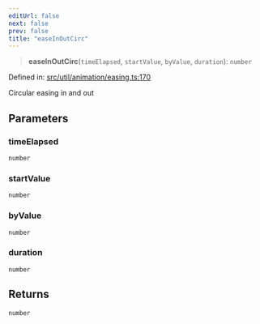 ```yaml
---
editUrl: false
next: false
prev: false
title: "easeInOutCirc"
---
```


> **easeInOutCirc**(`timeElapsed`, `startValue`, `byValue`, `duration`): `number`

Defined in: [src/util/animation/easing.ts:170](https://github.com/fabricjs/fabric.js/blob/8748628df7e9de00ba77413bfc3ad9e9fe9d4f30/src/util/animation/easing.ts#L170)

Circular easing in and out

## Parameters

### timeElapsed

`number`

### startValue

`number`

### byValue

`number`

### duration

`number`

## Returns

`number`
